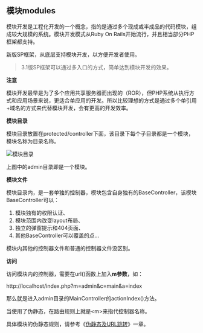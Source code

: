## 模块modules

模块开发是工程化开发的一个概念，指的是通过多个现成或半成品的代码模块，组成较大规模的系统。模块开发模式从Ruby On Rails开始流行，并且相当部分PHP框架都支持。

新版SP框架，从底层支持模块开发，以方便开发者使用。

> 3.1版SP框架可以通过多入口的方式，简单达到模块开发的效果。

**注意**

模块开发最早是为了多个应用共享服务器而出现的（ROR），但PHP系统从执行方式和应用场景来说，更适合单应用的开发。所以比较理想的方式是通过多个单引用+域名的方式来代替模块开发，会有更高的开发效率。

**模块目录**

模块目录放置在protected/controller下面，该目录下每个子目录都是一个模块，模块名称为目录名称。

![模块目录](images/43.jpg)

上图中的admin目录即是一个模块。

**模块文件**

模块目录内，是一套单独的控制器，模块包含自身独有的BaseController，该模块BaseController可以：

1. 模块独有的权限认证、
2. 模块范围内改变layout布局、
3. 独立的弹窗提示和404页面、
4. 其他BaseController可以覆盖的点...

模块内其他的控制器文件和普通的控制器文件没区别。

**访问**

访问模块内的控制器，需要在url()函数上加入**m参数**，如：

http://localhost/index.php?m=admin&c=main&a=index

那么就是进入admin目录的MainController的actionIndex()方法。

当使用了伪静态，在路由规则上就是&lt;m&gt;来指代控制器名称。

具体模块的伪静态规则，请参考《[伪静态及URL跳转](访问交互-伪静态及URL跳转.md)》一章。

